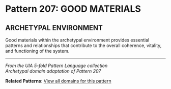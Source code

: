 # Pattern 207: GOOD MATERIALS

## ARCHETYPAL ENVIRONMENT

Good materials within the archetypal environment provides essential patterns and relationships that contribute to the overall coherence, vitality, and functioning of the system.

---

*From the UIA 5-fold Pattern Language collection*  
*Archetypal domain adaptation of Pattern 207*

**Related Patterns**: [View all domains for this pattern](../../UIA/md/T207%20GOOD%20MATERIALS.md)
